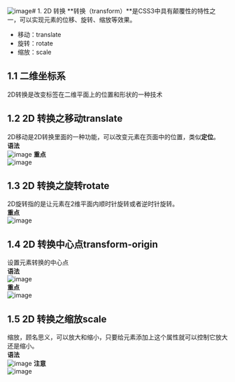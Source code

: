 ![image](https://github.com/Happy-jianghui/Frontend-Learning/assets/98568967/449b3658-9cfb-4b46-8556-eb0803106adb)# 1. 2D 转换
**转换（transform）**是CSS3中具有颠覆性的特性之一，可以实现元素的位移、旋转、缩放等效果。  
 - 移动：translate
 - 旋转：rotate
 - 缩放：scale

## 1.1 二维坐标系
2D转换是改变标签在二维平面上的位置和形状的一种技术  

## 1.2 2D 转换之移动translate
2D移动是2D转换里面的一种功能，可以改变元素在页面中的位置，类似**定位**。  
**语法**  
![image](https://github.com/Happy-jianghui/Frontend-Learning/assets/98568967/1b8c8717-653f-4999-8a05-ba1d7b700eda)
**重点**  
![image](https://github.com/Happy-jianghui/Frontend-Learning/assets/98568967/690f1c68-5602-42ba-951c-dd177c91c7e1)

## 1.3 2D 转换之旋转rotate
2D旋转指的是让元素在2维平面内顺时针旋转或者逆时针旋转。  
**重点**  
![image](https://github.com/Happy-jianghui/Frontend-Learning/assets/98568967/f4f79742-3157-4954-89bb-860f936ff401)


## 1.4 2D 转换中心点transform-origin
设置元素转换的中心点  
**语法**  
![image](https://github.com/Happy-jianghui/Frontend-Learning/assets/98568967/4ff4858e-c59b-4f25-80bd-604a2adaf2d7)  
**重点**   
![image](https://github.com/Happy-jianghui/Frontend-Learning/assets/98568967/007f1319-0e36-4893-acff-011d5d674a17)

## 1.5 2D 转换之缩放scale
缩放，顾名思义，可以放大和缩小，只要给元素添加上这个属性就可以控制它放大还是缩小。  
**语法**  
![image](https://github.com/Happy-jianghui/Frontend-Learning/assets/98568967/4e984831-361f-4164-b542-c2c0dec4bb8c)
**注意**  
![image](https://github.com/Happy-jianghui/Frontend-Learning/assets/98568967/91d24e40-402d-4688-8f4f-9fabb1f4e6c3)










